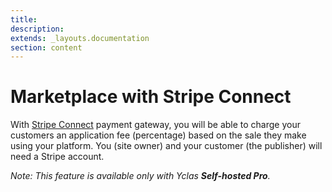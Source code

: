 ```yaml
---
title:
description:
extends: _layouts.documentation
section: content
---
```


# Marketplace with Stripe Connect

With  [Stripe Connect](https://stripe.com/connect)  payment gateway, you will be able to charge your customers an application fee (percentage) based on the sale they make using your platform. You (site owner) and your customer (the publisher) will need a Stripe account. 

*Note: This feature is available only with Yclas **Self-hosted Pro**.*
